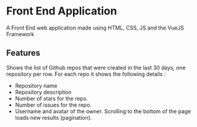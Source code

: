 # Front End Application

A Front End web application made using HTML, CSS, JS and the VueJS Framework

## Features
Shows the list of Github repos that were created in the last 30 days, one repository per row.
For each repo it shows the following details :
  - Repository name
  - Repository description
  - Number of stars for the repo.
  - Number of issues for the repo.
  - Username and avatar of the owner.
Scrolling to the bottom of the page loads new results (pagination).
